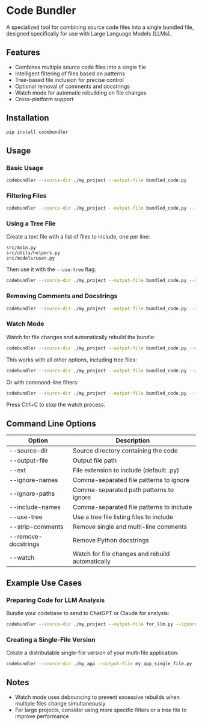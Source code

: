 # Code Bundler

A specialized tool for combining source code files into a single bundled file, designed specifically for use with Large Language Models (LLMs).

## Features

-   Combines multiple source code files into a single file
-   Intelligent filtering of files based on patterns
-   Tree-based file inclusion for precise control
-   Optional removal of comments and docstrings
-   Watch mode for automatic rebuilding on file changes
-   Cross-platform support

## Installation

```bash
pip install codebundler
```

## Usage

### Basic Usage

```bash
codebundler --source-dir ./my_project --output-file bundled_code.py
```

### Filtering Files

```bash
codebundler --source-dir ./my_project --output-file bundled_code.py --ignore-names "test_*.py,*_test.py" --ignore-paths "**/tests/**"
```

### Using a Tree File

Create a text file with a list of files to include, one per line:

```
src/main.py
src/utils/helpers.py
src/models/user.py
```

Then use it with the `--use-tree` flag:

```bash
codebundler --source-dir ./my_project --output-file bundled_code.py --use-tree file_list.txt
```

### Removing Comments and Docstrings

```bash
codebundler --source-dir ./my_project --output-file bundled_code.py --strip-comments --remove-docstrings
```

### Watch Mode

Watch for file changes and automatically rebuild the bundle:

```bash
codebundler --source-dir ./my_project --output-file bundled_code.py --watch
```

This works with all other options, including tree files:

```bash
codebundler --source-dir ./my_project --output-file bundled_code.py --use-tree file_list.txt --watch
```

Or with command-line filters:

```bash
codebundler --source-dir ./my_project --output-file bundled_code.py --ignore-paths "**/tests/**" --watch
```

Press Ctrl+C to stop the watch process.

## Command Line Options

| Option              | Description                                      |
| ------------------- | ------------------------------------------------ |
| --source-dir        | Source directory containing the code             |
| --output-file       | Output file path                                 |
| --ext               | File extension to include (default: .py)         |
| --ignore-names      | Comma-separated file patterns to ignore          |
| --ignore-paths      | Comma-separated path patterns to ignore          |
| --include-names     | Comma-separated file patterns to include         |
| --use-tree          | Use a tree file listing files to include         |
| --strip-comments    | Remove single and multi-line comments            |
| --remove-docstrings | Remove Python docstrings                         |
| --watch             | Watch for file changes and rebuild automatically |

## Example Use Cases

### Preparing Code for LLM Analysis

Bundle your codebase to send to ChatGPT or Claude for analysis:

```bash
codebundler --source-dir ./my_project --output-file for_llm.py --ignore-paths "**/tests/**,**/venv/**" --watch
```

### Creating a Single-File Version

Create a distributable single-file version of your multi-file application:

```bash
codebundler --source-dir ./my_app --output-file my_app_single_file.py --use-tree production_files.txt
```

## Notes

-   Watch mode uses debouncing to prevent excessive rebuilds when multiple files change simultaneously
-   For large projects, consider using more specific filters or a tree file to improve performance

